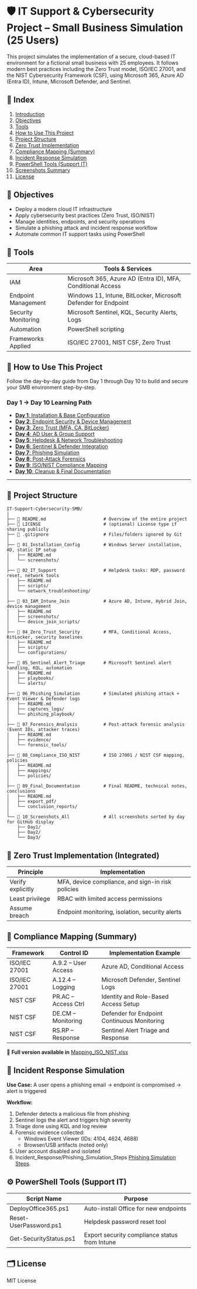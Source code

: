 # **🛡️ IT Support & Cybersecurity Project – Small Business Simulation (25 Users)**

This project simulates the implementation of a secure, cloud-based IT environment for a fictional small business with 25 employees. It follows modern best practices including the Zero Trust model, ISO/IEC 27001, and the NIST Cybersecurity Framework (CSF), using Microsoft 365, Azure AD (Entra ID), Intune, Microsoft Defender, and Sentinel.

## 📑 Index

1. [Introduction](introduction)
2. [Objectives](https://github.com/AliChoukatli/SecureIT-for-SMB/tree/main?tab=readme-ov-file#-objectives)
3. [Tools](https://github.com/AliChoukatli/SecureIT-for-SMB/tree/main?tab=readme-ov-file#-tools)
4. [How to Use This Project](https://github.com/AliChoukatli/SecureIT-for-SMB/tree/main?tab=readme-ov-file#-how-to-use-this-project)
5. [Project Structure](https://github.com/AliChoukatli/SecureIT-for-SMB/blob/main/README.md#-project-structure)
6. [Zero Trust Implementation](https://github.com/AliChoukatli/SecureIT-for-SMB/tree/main?tab=readme-ov-file#-zero-trust-implementation-integrated)
7. [Compliance Mapping (Summary)](https://github.com/AliChoukatli/SecureIT-for-SMB/tree/main?tab=readme-ov-file#-compliance-mapping-summary)
8. [Incident Response Simulation](https://github.com/AliChoukatli/SecureIT-for-SMB/tree/main?tab=readme-ov-file#-incident-response-simulation)
9. [PowerShell Tools (Support IT)](https://github.com/AliChoukatli/SecureIT-for-SMB/tree/main?tab=readme-ov-file#%EF%B8%8F-powershell-tools-support-it)
10. [Screenshots Summary](https://github.com/AliChoukatli/SecureIT-for-SMB/tree/main?tab=readme-ov-file#%EF%B8%8F-screenshots-summary)
11. [License](https://github.com/AliChoukatli/SecureIT-for-SMB/tree/main?tab=readme-ov-file#%EF%B8%8F-license)

## **🧱 Objectives**

- Deploy a modern cloud IT infrastructure
- Apply cybersecurity best practices (Zero Trust, ISO/NIST)
- Manage identities, endpoints, and security operations
- Simulate a phishing attack and incident response workflow
- Automate common IT support tasks using PowerShell

## 🧩 **Tools**

| Area                | Tools & Services                                                   |
|---------------------|--------------------------------------------------------------------|
| IAM                 | Microsoft 365, Azure AD (Entra ID), MFA, Conditional Access       |
| Endpoint Management  | Windows 11, Intune, BitLocker, Microsoft Defender for Endpoint    |
| Security Monitoring  | Microsoft Sentinel, KQL, Security Alerts, Logs                    |
| Automation           | PowerShell scripting                                              |
| Frameworks Applied   | ISO/IEC 27001, NIST CSF, Zero Trust                               |
  

## 🔧 **How to Use This Project**

Follow the day-by-day guide from Day 1 through Day 10 to build and secure your SMB environment step-by-step.

### **Day 1 → Day 10 Learning Path**
- [**Day 1**: Installation & Base Configuration](https://github.com/AliChoukatli/SecureIT-for-SMB/tree/main/Support_IT/Day1_Installation)
- [**Day 2**: Endpoint Security & Device Management](https://github.com/AliChoukatli/SecureIT-for-SMB/tree/main/Support_IT/Day2)
- [**Day 3**: Zero Trust (MFA, CA, BitLocker)](https://github.com/AliChoukatli/SecureIT-for-SMB/tree/main/Support_IT/Day3)
- [**Day 4**: AD User & Group Support](https://github.com/AliChoukatli/SecureIT-for-SMB/tree/main/Support_IT/Day4)
- [**Day 5**: Helpdesk & Network Troubleshooting](https://github.com/AliChoukatli/SecureIT-for-SMB/tree/main/Support_IT/Day5)
- [**Day 6**: Sentinel & Defender Integration](https://github.com/AliChoukatli/SecureIT-for-SMB/tree/main/Support_IT/Day6)
- [**Day 7**: Phishing Simulation](https://github.com/AliChoukatli/SecureIT-for-SMB/tree/main/Support_IT/Day7)
- [**Day 8**: Post-Attack Forensics](https://github.com/AliChoukatli/SecureIT-for-SMB/tree/main/Support_IT/Day8)
- [**Day 9**: ISO/NIST Compliance Mapping](https://github.com/AliChoukatli/SecureIT-for-SMB/tree/main/Support_IT/Day9)
- [**Day 10**: Cleanup & Final Documentation](https://github.com/AliChoukatli/SecureIT-for-SMB/tree/main/Support_IT/Day10)

---


## 📁 **Project Structure**
```
IT-Support-Cybersecurity-SMB/
│
├── 📄 README.md                      # Overview of the entire project
├── 📄 LICENSE                        # (optional) License type if sharing publicly
├── 📄 .gitignore                     # Files/folders ignored by Git
│
├── 📁 01_Installation_Config         # Windows Server installation, AD, static IP setup
│   ├── README.md
│   └── screenshots/
│
├── 📁 02_IT_Support                  # Helpdesk tasks: RDP, password reset, network tools
│   ├── README.md
│   ├── scripts/
│   └── network_troubleshooting/
│
├── 📁 03_IAM_Intune_Join             # Azure AD, Intune, Hybrid Join, device management
│   ├── README.md
│   ├── screenshots/
│   └── device_join_scripts/
│
├── 📁 04_Zero_Trust_Security         # MFA, Conditional Access, BitLocker, security baselines
│   ├── README.md
│   ├── scripts/
│   └── configurations/
│
├── 📁 05_Sentinel_Alert_Triage       # Microsoft Sentinel alert handling, KQL, automation
│   ├── README.md
│   ├── playbooks/
│   └── alerts/
│
├── 📁 06_Phishing_Simulation         # Simulated phishing attack + Event Viewer & Defender logs
│   ├── README.md
│   ├── captures_logs/
│   └── phishing_playbook/
│
├── 📁 07_Forensics_Analysis          # Post-attack forensic analysis (Event IDs, attacker traces)
│   ├── README.md
│   ├── evidence/
│   └── forensic_tools/
│
├── 📁 08_Compliance_ISO_NIST         # ISO 27001 / NIST CSF mapping, policies
│   ├── README.md
│   ├── mappings/
│   └── policies/
│
├── 📁 09_Final_Documentation         # Final README, technical notes, conclusions
│   ├── README.md
│   ├── export_pdf/
│   └── conclusion_reports/
│
└── 📁 10_Screenshots_All             # All screenshots sorted by day for GitHub display
    ├── Day1/
    ├── Day2/
    └── Day3/
```


## 🔐 **Zero Trust Implementation (Integrated)**

| Principle         | Implementation                                     |
|-------------------|----------------------------------------------------|
| Verify explicitly | MFA, device compliance, and sign-in risk policies |
| Least privilege   | RBAC with limited access permissions              |
| Assume breach     | Endpoint monitoring, isolation, security alerts   |



## 📄 **Compliance Mapping (Summary)**

| Framework         | Control ID         | Implementation Example                      |
|-------------------|--------------------|---------------------------------------------|
| ISO/IEC 27001     | A.9.2 – User Access| Azure AD, Conditional Access                |
| ISO/IEC 27001     | A.12.4 – Logging   | Microsoft Defender, Sentinel Logs           |
| NIST CSF          | PR.AC – Access Ctrl| Identity and Role-Based Access Setup        |
| NIST CSF          | DE.CM – Monitoring | Defender for Endpoint Continuous Monitoring |
| NIST CSF          | RS.RP – Response   | Sentinel Alert Triage and Response          |

🔗 **Full version available in** [Mapping_ISO_NIST.xlsx](./Mapping_ISO_NIST.xlsx)


## 🧪 **Incident Response Simulation**

**Use Case:** A user opens a phishing email → endpoint is compromised → alert is triggered

**Workflow:**

1. Defender detects a malicious file from phishing
2. Sentinel logs the alert and triggers high severity
3. Triage done using KQL and log review
4. Forensic evidence collected:
   - Windows Event Viewer (IDs: 4104, 4624, 4688)
   - Browser/USB artifacts (noted only)
5. User account disabled and isolated
6. Incident_Response/Phishing_Simulation_Steps [Phishing Simulation Steps](Incident_Response/Phishing_Simulation_Steps.md).




## ⚙️ **PowerShell Tools (Support IT)**

| Script Name              | Purpose                                        |
|--------------------------|------------------------------------------------|
| DeployOffice365.ps1      | Auto-install Office for new endpoints          |
| Reset-UserPassword.ps1   | Helpdesk password reset tool                   |
| Get-SecurityStatus.ps1   | Export security compliance status from Intune  |




## 🗂️ License

MIT License
